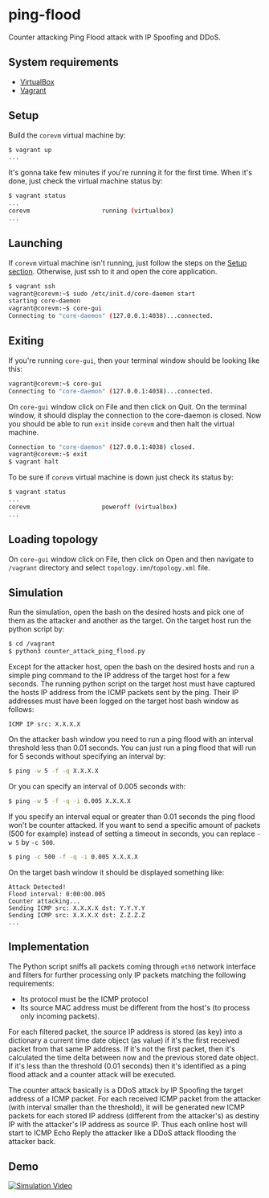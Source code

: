 # ping-flood
Counter attacking Ping Flood attack with IP Spoofing and DDoS.

## System requirements

- [VirtualBox](https://www.virtualbox.org/)
- [Vagrant](https://www.vagrantup.com/)

## Setup

Build the `corevm` virtual machine by:

```bash
$ vagrant up
...
```

It's gonna take few minutes if you're running it for the first time. When it's done, just check the virtual machine status by:

```bash
$ vagrant status
...
corevm                    running (virtualbox)
...
```

## Launching

If `corevm` virtual machine isn't running, just follow the steps on the [Setup section](#setup). Otherwise, just ssh to it and open the core application.

```bash
$ vagrant ssh
vagrant@corevm:~$ sudo /etc/init.d/core-daemon start
starting core-daemon
vagrant@corevm:~$ core-gui
Connecting to "core-daemon" (127.0.0.1:4038)...connected.
```

## Exiting

If you're running `core-gui`, then your terminal window should be looking like this:


```bash
vagrant@corevm:~$ core-gui
Connecting to "core-daemon" (127.0.0.1:4038)...connected.
```

On `core-gui` window click on File and then click on Quit. On the terminal window, it should display the connection to the core-daemon is closed. Now you should be able to run `exit` inside `corevm` and then halt the virtual machine.

```bash
Connection to "core-daemon" (127.0.0.1:4038) closed.
vagrant@corevm:~$ exit
$ vagrant halt
```

To be sure if `corevm` virtual machine is down just check its status by:

```bash
$ vagrant status
...
corevm                    poweroff (virtualbox)
...
```

## Loading topology

On `core-gui` window click on File, then click on Open and then navigate to `/vagrant` directory and select `topology.imn`/`topology.xml` file.

## Simulation

Run the simulation, open the bash on the desired hosts and pick one of them as the attacker and another as the target. On the target host run the python script by:

```bash
$ cd /vagrant
$ python3 counter_attack_ping_flood.py
```

Except for the attacker host, open the bash on the desired hosts and run a simple ping command to the IP address of the target host for a few seconds. The running python script on the target host must have captured the hosts IP address from the ICMP packets sent by the ping. Their IP addresses must have been logged on the target host bash window as follows:

```
ICMP IP src: X.X.X.X
```

On the attacker bash window you need to run a ping flood with an interval threshold less than 0.01 seconds. You can just run a ping flood that will run for 5 seconds without specifying an interval by:

```bash
$ ping -w 5 -f -q X.X.X.X
```

Or you can specify an interval of 0.005 seconds with:

```bash
$ ping -w 5 -f -q -i 0.005 X.X.X.X
```

If you specify an interval equal or greater than 0.01 seconds the ping flood won't be counter attacked. If you want to send a specific amount of packets (500 for example) instead of setting a timeout in seconds, you can replace `-w 5` by `-c 500`.

```bash
$ ping -c 500 -f -q -i 0.005 X.X.X.X
```

On the target bash window it should be displayed something like:

```
Attack Detected!
Flood interval: 0:00:00.005
Counter attacking...
Sending ICMP src: X.X.X.X dst: Y.Y.Y.Y
Sending ICMP src: X.X.X.X dst: Z.Z.Z.Z
...
```

## Implementation

The Python script sniffs all packets coming through `eth0` network interface and filters for further processing only IP packets matching the following requirements:

- Its protocol must be the ICMP protocol
- Its source MAC address must be different from the host's (to process only incoming packets).

For each filtered packet, the source IP address is stored (as key) into a dictionary a current time date object (as value) if it's the first received packet from that same IP address. If it's not the first packet, then it's calculated the time delta between now and the previous stored date object. If it's less than the threshold (0.01 seconds) then it's identified as a ping flood attack and a counter attack will be executed.

The counter attack basically is a DDoS attack by IP Spoofing the target address of a ICMP packet. For each received ICMP packet from the attacker (with interval smaller than the threshold), it will be generated new ICMP packets for each stored IP address (different from the attacker's) as destiny IP with the attacker's IP address as source IP. Thus each online host will start to ICMP Echo Reply the attacker like a DDoS attack flooding the attacker back.

## Demo

[![Simulation Video](https://img.youtube.com/vi/8thg2d5hvpw/0.jpg)](https://www.youtube.com/watch?v=8thg2d5hvpw)
